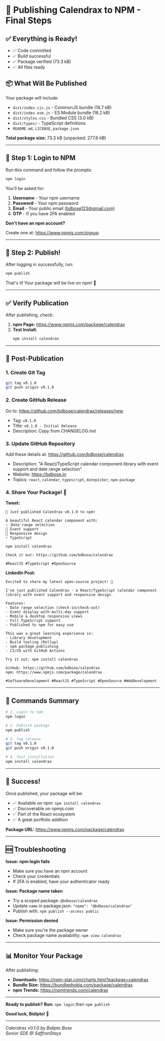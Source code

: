 # 🚀 Publishing Calendrax to NPM - Final Steps

## ✅ Everything is Ready!

- ✅ Code committed
- ✅ Build successful  
- ✅ Package verified (73.3 kB)
- ✅ All files ready

## 📦 What Will Be Published

Your package will include:
- `dist/index.cjs.js` - CommonJS bundle (16.7 kB)
- `dist/index.esm.js` - ES Module bundle (16.2 kB)
- `dist/styles.css` - Bundled CSS (3.0 kB)
- `dist/types/` - TypeScript definitions
- `README.md`, `LICENSE`, `package.json`

**Total package size:** 73.3 kB (unpacked: 277.6 kB)

---

## 🔑 Step 1: Login to NPM

Run this command and follow the prompts:

```bash
npm login
```

You'll be asked for:
1. **Username** - Your npm username
2. **Password** - Your npm password
3. **Email** - Your public email (bdbose123@gmail.com)
4. **OTP** - If you have 2FA enabled

**Don't have an npm account?**

Create one at: https://www.npmjs.com/signup

---

## 🚀 Step 2: Publish!

After logging in successfully, run:

```bash
npm publish
```

That's it! Your package will be live on npm! 🎉

---

## ✅ Verify Publication

After publishing, check:

1. **npm Page:** https://www.npmjs.com/package/calendrax
2. **Test Install:**
   ```bash
   npm install calendrax
   ```

---

## 📝 Post-Publication

### 1. Create Git Tag

```bash
git tag v0.1.0
git push origin v0.1.0
```

### 2. Create GitHub Release

Go to: https://github.com/bdbose/calendrax/releases/new

- Tag: `v0.1.0`
- Title: `v0.1.0 - Initial Release`
- Description: Copy from CHANGELOG.md

### 3. Update GitHub Repository

Add these details at: https://github.com/bdbose/calendrax

- Description: "A React/TypeScript calendar component library with event support and date range selection"
- Website: https://bdbose.in
- Topics: `react`, `calendar`, `typescript`, `datepicker`, `npm-package`

### 4. Share Your Package! 🎉

**Tweet:**
```
🎉 Just published Calendrax v0.1.0 to npm!

A beautiful React calendar component with:
✨ Date range selection
📅 Event support  
📱 Responsive design
⚡ TypeScript

npm install calendrax

Check it out: https://github.com/bdbose/calendrax

#ReactJS #TypeScript #OpenSource
```

**LinkedIn Post:**
```
Excited to share my latest open-source project! 🚀

I've just published Calendrax - a React/TypeScript calendar component library with event support and responsive design.

Features:
- Date range selection (check-in/check-out)
- Event display with multi-day support
- Mobile & desktop responsive views
- Full TypeScript support
- Published to npm for easy use

This was a great learning experience in:
- Library development
- Build tooling (Rollup)
- npm package publishing
- CI/CD with GitHub Actions

Try it out: npm install calendrax

GitHub: https://github.com/bdbose/calendrax
npm: https://www.npmjs.com/package/calendrax

#SoftwareDevelopment #ReactJS #TypeScript #OpenSource #WebDevelopment
```

---

## 🎯 Commands Summary

```bash
# 1. Login to npm
npm login

# 2. Publish package
npm publish

# 3. Tag release
git tag v0.1.0
git push origin v0.1.0

# 4. Test installation
npm install calendrax
```

---

## 🎉 Success!

Once published, your package will be:

- ✅ Available on npm: `npm install calendrax`
- ✅ Discoverable on npmjs.com
- ✅ Part of the React ecosystem
- ✅ A great portfolio addition

**Package URL:** https://www.npmjs.com/package/calendrax

---

## 🆘 Troubleshooting

**Issue: npm login fails**
- Make sure you have an npm account
- Check your credentials
- If 2FA is enabled, have your authenticator ready

**Issue: Package name taken**
- Try a scoped package: `@bdbose/calendrax`
- Update `name` in package.json: `"name": "@bdbose/calendrax"`
- Publish with: `npm publish --access public`

**Issue: Permission denied**
- Make sure you're the package owner
- Check package name availability: `npm view calendrax`

---

## 📊 Monitor Your Package

After publishing:

- **Downloads:** https://npm-stat.com/charts.html?package=calendrax
- **Bundle Size:** https://bundlephobia.com/package/calendrax
- **npm Trends:** https://npmtrends.com/calendrax

---

**Ready to publish? Run:** `npm login` then `npm publish`

**Good luck, Bidipto! 🚀**

---

*Calendrax v0.1.0 by Bidipto Bose*  
*Senior SDE @ SaffronStays*

